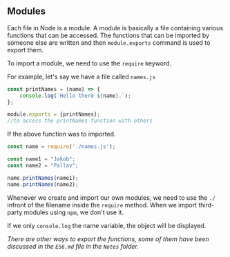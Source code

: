 ## **Modules**


Each file in Node is a module. A module is basically a file containing various functions that can be accessed. The functions that can be imported by someone else are written and then `module.exports` command is used to export them.

To import a module, we need to use the `require` keyword.

For example, let's say we have a file called `names.js`

```js
const printNames = (name) => {
    console.log(`Hello there ${name}.`);
};

module.exports = {printNames};
//to access the printNames function with others
```
If the above function was to imported.

```js
const name = require('./names.js');

const name1 = "Jakob";
const name2 = "Pallav";

name.printNames(name1);
name.printNames(name2);
```
Whenever we create and import our own modules, we need to use the `./` infront of the filename inside the `require` method. When we import third-party modules using `npm`, we don't use it.

If we only `console.log` the name variable, the object will be displayed.

*There are other ways to export the functions, some of them have been discussed in the `ES6.md` file in the `Notes` folder.*




